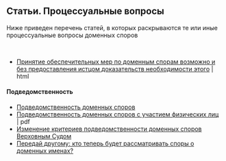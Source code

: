 
## Статьи. Процессуальные вопросы
Ниже приведен перечень статей, в которых раскрываются те или иные процессуальные вопросы доменных споров

<br/>

* [Принятие обеспечительных мер по доменным спорам возможно и без предоставления истцом доказательств необходимости этого](http://www.garant.ru/news/1109325/) | html

#### Подведомственность

* [Подведомственность доменных споров](https://bardov.legal/st/podvedomstvennost-domennyh-sporov)
* [Подведомственность доменных споров с участием физических лиц](https://www.pgplaw.ru/upload/iblock/5c0/intellektualniy_vestnik_2016_1-prev.pdf) | pdf
* [Изменение критериев подведомственности доменных споров Верховным Судом](http://ipcmagazine.ru/procedural-matter/changing-the-criteria-for-jurisdiction-of-domain-disputes-by-the-supreme-court?fbclid=IwAR3elbEYYF3QrC1B9nLx903a57D6-Pu59qEvILuffjLOCrjqOnKoWeICRqA)
* [Передай другому: кто теперь будет рассматривать споры о доменных именах?](http://www.garant.ru/article/707517/)

